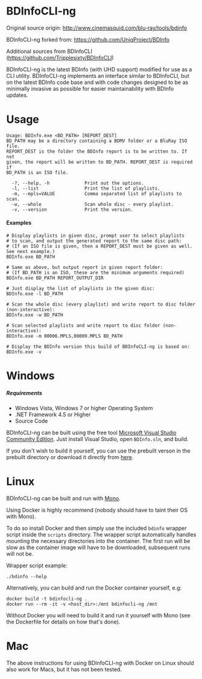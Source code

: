BDInfoCLI-ng
======

Original source origin: http://www.cinemasquid.com/blu-ray/tools/bdinfo

BDInfoCLI-ng forked from: https://github.com/UniqProject/BDInfo

Additional sources from BDInfoCLI (https://github.com/Tripplesixty/BDInfoCLI)

BDInfoCLI-ng is the latest BDInfo (with UHD support) modified for use as a CLI utility. BDInfoCLI-ng implements an interface similar to BDInfoCLI, but on the latest BDInfo code base and with code changes designed to be as minimally invasive as possible for easier maintainability with BDInfo updates.

Usage
======
```
Usage: BDInfo.exe <BD_PATH> [REPORT_DEST]
BD_PATH may be a directory containing a BDMV folder or a BluRay ISO file.
REPORT_DEST is the folder the BDInfo report is to be written to. If not
given, the report will be written to BD_PATH. REPORT_DEST is required if
BD_PATH is an ISO file.

  -?, --help, -h             Print out the options.
  -l, --list                 Print the list of playlists.
  -m, --mpls=VALUE           Comma separated list of playlists to scan.
  -w, --whole                Scan whole disc - every playlist.
  -v, --version              Print the version.
```

#### Examples
```
# Display playlists in given disc, prompt user to select playlists
# to scan, and output the generated report to the same disc path:
# (If an ISO file is given, then a REPORT_DEST must be given as well. See next example.)
BDInfo.exe BD_PATH

# Same as above, but output report in given report folder:
# (If BD_PATH is an ISO, these are the minimum arguments required)
BDInfo.exe BD_PATH REPORT_OUTPUT_DIR

# Just display the list of playlists in the given disc:
BDInfo.exe -l BD_PATH

# Scan the whole disc (every playlist) and write report to disc folder (non-interactive):
BDInfo.exe -w BD_PATH

# Scan selected playlists and write report to disc folder (non-interactive):
BDInfo.exe -m 00006.MPLS,00009.MPLS BD_PATH

# Display the BDInfo version this build of BDInfoCLI-ng is based on:
BDInfo.exe -v
```

Windows
======
##### Requirements
<ul>
<li>Windows Vista, Windows 7 or higher Operating System</li>
<li>.NET Framework 4.5 or Higher</li>
<li>Source Code</li>
</ul>

BDInfoCLI-ng can be built using the free tool <a href="https://www.visualstudio.com/vs/community/">Microsoft Visual Studio Community Edition</a>. Just install Visual Studio, open ```BDInfo.sln```, and build.

If you don't wish to build it yourself, you can use the prebuilt verson in the prebuilt directory or download it directly from <a href="https://raw.githubusercontent.com/zoffline/BDInfoCLI-ng/UHD_Support_CLI/prebuilt/BDInfoCLI-ng_v0.7.5.5.zip">here</a>.


Linux
======
BDInfoCLI-ng can be built and run with <a href="https://www.mono-project.com/">Mono</a>.

Using Docker is highly recommend (nobody should have to taint their OS with Mono).

To do so install Docker and then simply use the included ``bdinfo`` wrapper script inside the ``scripts`` directory. The wrapper script automatically handles mounting the necessary directories into the container. The first run will be slow as the container image will have to be downloaded, subsequent runs will not be.

Wrapper script example:
```
./bdinfo --help
```

Alternatively, you can build and run the Docker container yourself, e.g:
```
docker build -t bdinfocli-ng .
docker run --rm -it -v <host_dir>:/mnt bdinfocli-ng /mnt
```

Without Docker you will need to build it and run it yourself with Mono (see the Dockerfile for details on how that's done).

Mac
======
The above instructions for using BDInfoCLI-ng with Docker on Linux should also work for Macs, but it has not been tested.
